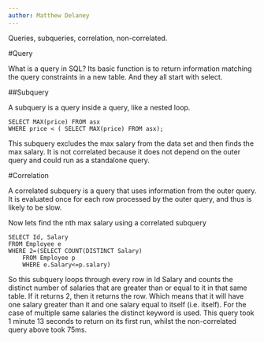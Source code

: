 ```yaml
---
author: Matthew Delaney
---
```


Queries, subqueries, correlation, non-correlated.

#Query

What is a query in SQL? Its basic function is to return information matching the query constraints in a new table. And they all start with select.

##Subquery

A subquery is a query inside a query, like a nested loop.

```{SQL}
SELECT MAX(price) FROM asx 
WHERE price < ( SELECT MAX(price) FROM asx);
```

This subquery excludes the max salary from the data set and then finds the max salary. It is not correlated because it does not depend on the outer query and could run as a standalone query.

#Correlation

A correlated subquery is a query that uses information from the outer query. It is evaluated once for each row processed by the outer query, and thus is likely to be slow. 

Now lets find the nth max salary using a correlated subquery


```{SQL}
SELECT Id, Salary
FROM Employee e
WHERE 2=(SELECT COUNT(DISTINCT Salary) 
	FROM Employee p
	WHERE e.Salary<=p.salary)
```

So this subquery loops through every row in Id Salary and counts the distinct number of salaries that are greater than or equal to it in that same table. If it returns 2, then it returns the row. Which means that it will have one salary greater than it and one salary equal to itself (i.e. itself). For the case of multiple same salaries the distinct keyword is used. This query took 1 minute 13 seconds to return on its first run, whilst the non-correlated query above took 75ms.


